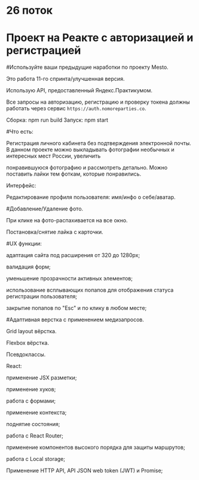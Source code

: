 # 26 поток
# Проект на Реакте с авторизацией и регистрацией

#Используйте ваши предыдущие наработки по проекту Mesto. 

Это работа 11-го спринта/улучшенная версия.

Использую API, предоставленный Яндекс.Практикумом.

Все запросы на авторизацию, регистрацию и проверку токена должны работать через сервис `https://auth.nomoreparties.co`.

Сборка: npm run build
Запуск: npm start

#Что есть:

Регистрация личного кабинета без подтверждения электронной почты. В данном проекте можно выкладывать фотографии необычных и интересных мест России, увеличить

понравившуюся фотографию и рассмотреть детально. Можно поставить лайки тем фоткам, которые понравились.

Интерфейс:

Редактирование профиля пользователя: имя/инфо о себе/аватар.

#Добавление/Удаление фото.

 При клике на фото-распахивается на все окно.
 
 Постановка/снятие лайка с карточки.

#UX функции:

 адаптация сайта под расширения от 320 до 1280px;
 
 валидация форм;
 
 уменьшение прозрачности активных элементов;
 
 использование всплывающих попапов для отображения статуса регистрации пользователя;
 
 закрытие попапов по "Esc" и по клику в любом месте;


#Адаптивная верстка с применением медизапросов.

 Grid layout вёрстка.

 Flexbox вёрстка.
 
 Псевдоклассы.
 
 React:
 
 применение JSX разметки;
 
 применение хуков;
 
 работа с формами;
 
 применение контекста;
 
 поднятие состояния;
 
 работа с React Router;
 
 применение компонентов высокого порядка для защиты маршрутов;
 
 работа с Local storage;
 
 Применение HTTP API, API JSON web token (JWT) и Promise;


